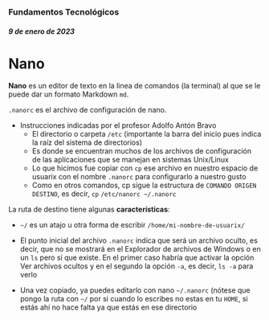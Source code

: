 ### Fundamentos Tecnológicos
##### 9 de enero de 2023

# Nano
**Nano** es un editor de texto en la linea de comandos (la terminal) al que se le puede dar un formato Markdown `md`.

`.nanorc` es el archivo de configuración de nano.

- Instrucciones indicadas por el profesor Adolfo Antón Bravo
  - El directorio o carpeta `/etc` (importante la barra del inicio pues indica la raíz del sistema de directorios) 
  - Es donde se encuentran muchos de los archivos de configuración de las aplicaciones que se manejan en sistemas Unix/Linux
  - Lo que hicimos fue copiar con `cp` ese archivo en nuestro espacio de usuarix con el nombre `.nanorc` para configurarlo a nuestro  gusto
  - Como en otros comandos, cp sigue la estructura de `COMANDO ORIGEN DESTINO`, es decir, `cp` `/etc/nanorc ~/.nanorc`
  
La ruta de destino tiene algunas **características**:

- `~/` es un atajo u otra forma de escribir `/home/mi-nombre-de-usuarix/`
 
- El punto inicial del archivo `.nanorc` indica que será un archivo oculto, es decir, que no se mostrará en el Explorador de archivos de Windows o en un `ls` pero sí que existe. En el primer caso habría que activar la opción Ver archivos ocultos y en el segundo la opción `-a`, es decir, `ls -a` para verlo

- Una vez copiado, ya puedes editarlo con nano `~/.nanorc` (nótese que pongo la ruta con `~/` por si cuando lo escribes no estas en tu `HOME`, si estás ahí no hace falta ya que estás en ese directorio
